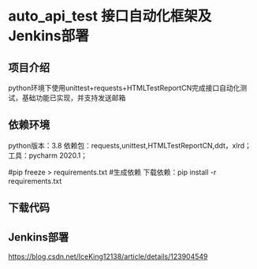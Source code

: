 # auto_api_test 接口自动化框架及Jenkins部署
## 项目介绍
python环境下使用unittest+requests+HTMLTestReportCN完成接口自动化测试，基础功能已实现，并支持发送邮箱

## 依赖环境
python版本：3.8
依赖包：requests,unittest,HTMLTestReportCN,ddt，xlrd；
工具：pycharm 2020.1；

#pip freeze > requirements.txt #生成依赖
下载依赖：pip install -r requirements.txt

## 下载代码

## Jenkins部署
https://blog.csdn.net/IceKing12138/article/details/123904549
